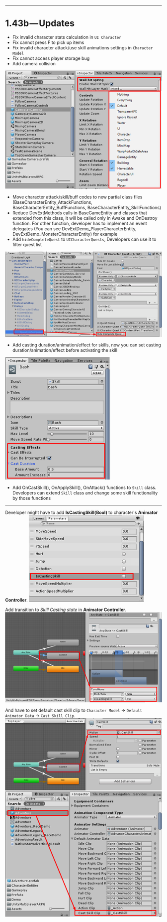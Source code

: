 * * *

1.43b — Updates
==============

- Fix invalid character stats calculation in `UI Character`
- Fix cannot press F to pick up items
- Fix invalid character attack/use skill animations settings in `Character Model`
- Fix cannot access player storage bug
- Add camera collision

![](../images/1-43b-6.png)

- Move character attack/skill/buff codes to new partial class files (BaseCharacterEntity_AttackFunctions, BaseCharacterEntity_BuffFunctions, BaseCharacterEntity_SkillFunctions)
- Reduce DevExtMethods calls in BaseGameEntity and classes that extended from this class, it will be called only in Awake and OnDestroy function. For other function, developer has to implement an event delegates (You can see DevExtDemo_PlayerCharacterEntity, DevExtDemo_MonsterCharacterEntity) for example
- Add `hideCompleteQuest` to `UICharacterQuests`, Developers can use it to filter quest list

![](../images/1-43b-4.png)

- Add casting duration/animation/effect for skills, now you can set casting duration/animation/effect before activating the skill

![](../images/1-43b-5.png)

- Add OnCastSkill(), OnApplySkill(), OnAttack() functions to `Skill` class. Developers can extend `Skill` class and change some skill functionality by those functions

* * *

Developer might have to add **IsCastingSkill(Bool)** to character's **Animator Controller**.
![](../images/1-43b-1.png)

Add transition to *Skill Casting state* in **Animator Controller**.
![](../images/1-43b-2.png)

And have to set default cast skill clip to `Character Model` -> `Default Animator Data` -> `Cast Skill Clip`.
![](../images/1-43b-3.png)
![](../images/1-43b-3_2.png)
